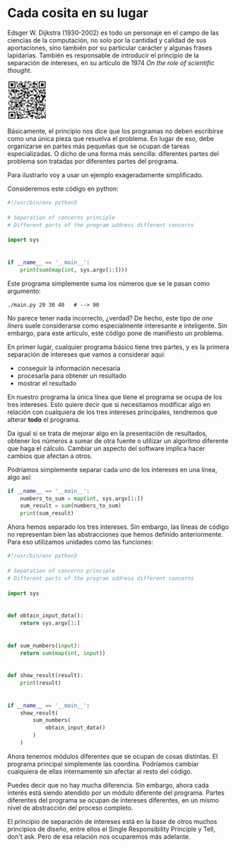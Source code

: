 # Cada cosita en su lugar

Edsger W. Dijkstra (1930-2002) es todo un personaje en el campo de las ciencias de la computación, no solo por la cantidad y calidad de sus aportaciones, sino también por su particular carácter y algunas frases lapidarias. También es responsable de introducir el principio de la separación de intereses, en su artículo de 1974 _On the role of scientific thought_.

![](../resources/images/on-the-role-of-scientific-thought.png)

Básicamente, el principio nos dice que los programas no deben escribirse como una única pieza que resuelva el problema. En lugar de eso, debe organizarse en partes más pequeñas que se ocupan de tareas especializadas. O dicho de una forma más sencilla: diferentes partes del problema son tratadas por diferentes partes del programa.

Para ilustrarlo voy a usar un ejemplo exageradamente simplificado.

Consideremos este código en python:

```python
#!/usr/bin/env python3

# Separation of concerns principle
# Different parts of the program address different concerns

import sys


if __name__ == '__main__':
    print(sum(map(int, sys.argv[1:])))
```

Este programa simplemente suma los números que se le pasan como argumento:

```
./main.py 20 30 40   # --> 90
```

No parece tener nada incorrecto, ¿verdad? De hecho, este tipo de _one liners_ suele considerarse como especialmente interesante e inteligente. Sin embargo, para este artículo, este código pone de manifiesto un problema.

En primer lugar, cualquier programa básico tiene tres partes, y es la primera separación de intereses que vamos a considerar aquí:

* conseguir la información necesaria
* procesarla para obtener un resultado
* mostrar el resultado

En nuestro programa la única línea que tiene el programa se ocupa de los tres intereses. Esto quiere decir que si necesitamos modificar algo en relación con cualquiera de los tres intereses principales, tendremos que alterar **todo** el programa.

Da igual si se trata de mejorar algo en la presentación de resultados, obtener los números a sumar de otra fuente o utilizar un algoritmo diferente que haga el cálculo. Cambiar un aspecto del software implica hacer cambios que afectan a otros.

Podríamos simplemente separar cada uno de los intereses en una línea, algo así:

```python
if __name__ == '__main__':
    numbers_to_sum = map(int, sys.argv[1:])
    sum_result = sum(numbers_to_sum)
    print(sum_result)
```

Ahora hemos separado los tres intereses. Sin embargo, las líneas de código no representan bien las abstracciones que hemos definido anteriormente. Para eso utilizamos unidades como las funciones:

```python
#!/usr/bin/env python3

# Separation of concerns principle
# Different parts of the program address different concerns

import sys


def obtain_input_data():
    return sys.argv[1:]


def sum_numbers(input):
    return sum(map(int, input))


def show_result(result):
    print(result)


if __name__ == '__main__':
    show_result(
        sum_numbers(
            obtain_input_data()
        )
    )
```

Ahora tenemos módulos diferentes que se ocupan de cosas distintas. El programa principal simplemente las coordina. Podríamos cambiar cualquiera de ellas internamente sin afectar al resto del código.

Puedes decir que no hay mucha diferencia. Sin embargo, ahora cada interés está siendo atendido por un módulo diferente del programa. Partes diferentes del programa se ocupan de intereses diferentes, en un mismo nivel de abstracción del proceso completo.

El principio de separación de intereses está en la base de otros muchos principios de diseño, entre ellos el Single Responsibility Principle y Tell, don't ask. Pero de esa relación nos ocuparemos más adelante.
